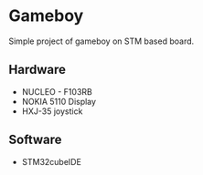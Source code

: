 # Gameboy
Simple project of gameboy on STM based board. 

## Hardware
* NUCLEO - F103RB
* NOKIA 5110 Display
* HXJ-35 joystick

## Software
* STM32cubeIDE
